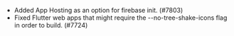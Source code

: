 - Added App Hosting as an option for firebase init. (#7803)
- Fixed Flutter web apps that might require the --no-tree-shake-icons flag in order to build. (#7724)
